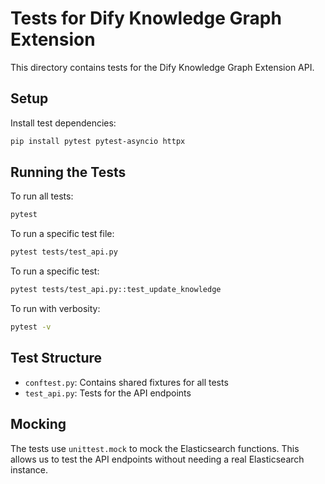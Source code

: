 # Tests for Dify Knowledge Graph Extension

This directory contains tests for the Dify Knowledge Graph Extension API.

## Setup

Install test dependencies:

```bash
pip install pytest pytest-asyncio httpx
```

## Running the Tests

To run all tests:

```bash
pytest
```

To run a specific test file:

```bash
pytest tests/test_api.py
```

To run a specific test:

```bash
pytest tests/test_api.py::test_update_knowledge
```

To run with verbosity:

```bash
pytest -v
```

## Test Structure

- `conftest.py`: Contains shared fixtures for all tests
- `test_api.py`: Tests for the API endpoints

## Mocking

The tests use `unittest.mock` to mock the Elasticsearch functions. This allows us to test the API endpoints without needing a real Elasticsearch instance.
